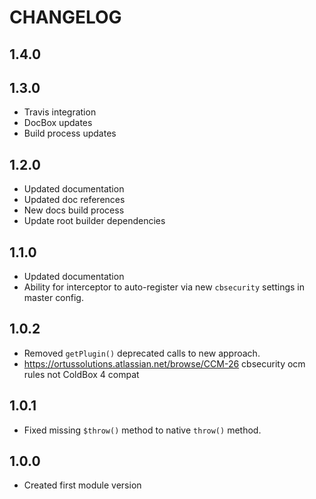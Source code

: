 CHANGELOG
=========

## 1.4.0

## 1.3.0
* Travis integration
* DocBox updates
* Build process updates

## 1.2.0 
* Updated documentation
* Updated doc references
* New docs build process
* Update root builder dependencies

## 1.1.0
* Updated documentation
* Ability for interceptor to auto-register via new `cbsecurity` settings in master config.

## 1.0.2
* Removed `getPlugin()` deprecated calls to new approach.
* https://ortussolutions.atlassian.net/browse/CCM-26 cbsecurity ocm rules not ColdBox 4 compat 

## 1.0.1
* Fixed missing `$throw()` method to native `throw()` method.

## 1.0.0
* Created first module version